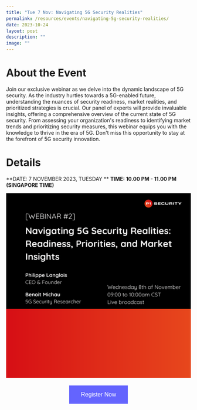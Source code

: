 ```yaml
---
title: "Tue 7 Nov: Navigating 5G Security Realities"
permalink: /resources/events/navigating-5g-security-realities/
date: 2023-10-24
layout: post
description: ""
image: ""
---
```

# About the Event

Join our exclusive webinar as we delve into the dynamic landscape of 5G security. As the industry hurtles towards a 5G-enabled future, understanding the nuances of security readiness, market realities, and prioritized strategies is crucial. 
Our panel of experts will provide invaluable insights, offering a comprehensive overview of the current state of 5G security. From assessing your organization's readiness to identifying market trends and prioritizing security measures, this webinar equips you with the knowledge to thrive in the era of 5G. Don't miss this opportunity to stay at the forefront of 5G security innovation.

# Details
**DATE: 7 NOVEMBER 2023, TUESDAY **
**TIME: 10.00 PM - 11.00 PM (SINGAPORE TIME)**

![Navigating 5G Security Realities](/images/events/events/navigating%205g%20security%20realities.png)


<style>
#register {
  background-color: #0000ff;
  border: none;
  color: white;
  padding: 16px 32px;
  text-align: center;
  font-size: 16px;
  margin: 4px 2px;
  opacity: 0.6;
  transition: 0.3s;
  display: inline-block;
  text-decoration: none;
  cursor: pointer;
}
</style>

<center><a href="https://app.getcontrast.io/register/p1-security-navigating-5g-security-realities-readiness-priorities-and-market-insights#about" target="_blank"><button id="register" class="btn">Register Now</button></a></center>